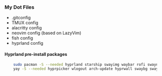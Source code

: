 ### My Dot Files

- .gitconfig
- TMUX config
- alacritty config
- neovim config (based on LazyVim)
- fish config
- hyprland config

#### Hyprland pre-install packages

```bash
    sudo pacman -S --needed hyprland starship swayimg waybar rofi swaync obs-studio dunst jq wl-clipboard libnotify nitrogen
    yay -S --needed hyprpicker wlogout arch-update hyprwall swaybg swaylock grim slurp hyprlock hyprpicker scrot xclip hyprshot brightnessctl hyprpolkitagent hyprsunset hyprsysteminfo
```
